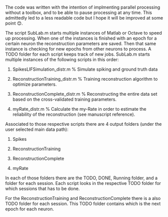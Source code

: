 The code was written with the intention of implmenting parallel processing without a toolbox, and to be able to pause processing at any time. This admittedly led to a less readable code but I hope it will be improved at some point :blush:.  

The script SubLab.m starts multiple instances of Matlab or Octave to speed up processing. When one of the instances is finished with an epoch for a certain neuron the reconstruction parameters are saved. Then that same instance is checking for new epochs from other neurons to process. A TODO folder for each script keeps track of new jobs. SubLab.m starts multiple instances of the following scripts in this order:

1. SpikesLIFSimulation_distr.m % Simulate spiking and ground truth data

2. ReconstructionTraining_distr.m % Training reconstruction algorithm to optimize parameters.

3. ReconstructionComplete_distr.m % Reconstructing the entire data set based on the cross-validated training parameters.

4. myRate_distr.m % Calculate the my-Rate in order to estimate the reliability of the reconstruction (see manuscript reference).

Associated to those respective scripts there are 4 output folders (under the user selected main data path):

1. Spikes

2. ReconstructionTraining

3. ReconstructionComplete

4. myRate

In each of those folders there are the TODO, DONE, Running folder, and a folder for each session. Each script looks in the respective TODO folder for which sessions that has to be done. 

For the ReconstructionTraining and ReconstructionComplete there is a also TODO folder for each session. This TODO folder contains which is the next epoch for each neuron.
